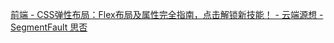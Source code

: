 [前端 - CSS弹性布局：Flex布局及属性完全指南，点击解锁新技能！ - 云端源想 - SegmentFault 思否](https://segmentfault.com/a/1190000044775851)
